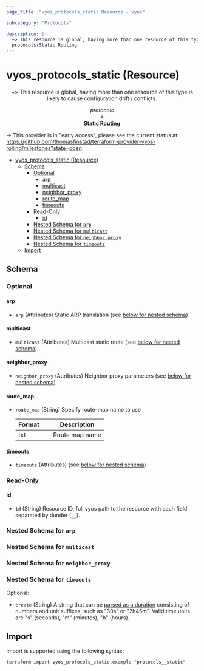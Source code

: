```yaml
---
page_title: "vyos_protocols_static Resource - vyos"

subcategory: "Protocols"

description: |-
  ~> This resource is global, having more than one resource of this type is likely to cause configuration drift / conflicts.
  protocols⯯Static Routing
---
```


# vyos_protocols_static (Resource)
<center>

~> This resource is global, having more than one resource of this type is likely to cause configuration drift / conflicts.

*protocols*  
⯯  
**Static Routing**


</center>

-> This provider is in "early access", please see the current status at: https://github.com/thomasfinstad/terraform-provider-vyos-rolling/milestones?state=open

<!--TOC-->

- [vyos_protocols_static (Resource)](#vyos_protocols_static-resource)
  - [Schema](#schema)
    - [Optional](#optional)
      - [arp](#arp)
      - [multicast](#multicast)
      - [neighbor_proxy](#neighbor_proxy)
      - [route_map](#route_map)
      - [timeouts](#timeouts)
    - [Read-Only](#read-only)
      - [id](#id)
    - [Nested Schema for `arp`](#nested-schema-for-arp)
    - [Nested Schema for `multicast`](#nested-schema-for-multicast)
    - [Nested Schema for `neighbor_proxy`](#nested-schema-for-neighbor_proxy)
    - [Nested Schema for `timeouts`](#nested-schema-for-timeouts)
  - [Import](#import)

<!--TOC-->

<!-- schema generated by tfplugindocs -->
## Schema

### Optional

#### arp
- `arp` (Attributes) Static ARP translation (see [below for nested schema](#nestedatt--arp))
#### multicast
- `multicast` (Attributes) Multicast static route (see [below for nested schema](#nestedatt--multicast))
#### neighbor_proxy
- `neighbor_proxy` (Attributes) Neighbor proxy parameters (see [below for nested schema](#nestedatt--neighbor_proxy))
#### route_map
- `route_map` (String) Specify route-map name to use

    |  Format  &emsp;|  Description     |
    |----------|------------------|
    |  txt     &emsp;|  Route map name  |
#### timeouts
- `timeouts` (Attributes) (see [below for nested schema](#nestedatt--timeouts))

### Read-Only

#### id
- `id` (String) Resource ID, full vyos path to the resource with each field separated by dunder (`__`).

<a id="nestedatt--arp"></a>
### Nested Schema for `arp`


<a id="nestedatt--multicast"></a>
### Nested Schema for `multicast`


<a id="nestedatt--neighbor_proxy"></a>
### Nested Schema for `neighbor_proxy`


<a id="nestedatt--timeouts"></a>
### Nested Schema for `timeouts`

Optional:

- `create` (String) A string that can be [parsed as a duration](https://pkg.go.dev/time#ParseDuration) consisting of numbers and unit suffixes, such as &#34;30s&#34; or &#34;2h45m&#34;. Valid time units are &#34;s&#34; (seconds), &#34;m&#34; (minutes), &#34;h&#34; (hours).

## Import

Import is supported using the following syntax:

```shell
terraform import vyos_protocols_static.example "protocols__static"
```
